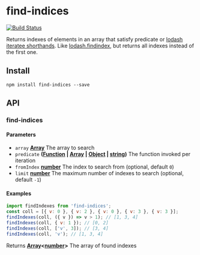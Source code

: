 # find-indices

[![Build Status](https://travis-ci.com/safer-bwd/find-indices.svg?branch=master)](https://travis-ci.com/safer-bwd/find-indices)

Returns indexes of elements in an array that satisfy predicate or [lodash iteratee shorthands](https://lodash.com/docs#iteratee).
Like [lodash.findindex](https://lodash.com/docs#findIndex), but returns all indexes instead of the first one.

## Install

    npm install find-indices --save

## API

<!-- Generated by documentation.js. Update this documentation by updating the source code. -->

### find-indices

#### Parameters

-   `array` **[Array](https://developer.mozilla.org/docs/Web/JavaScript/Reference/Global_Objects/Array)** The array to search
-   `predicate` **([Function](https://developer.mozilla.org/docs/Web/JavaScript/Reference/Statements/function) \| [Array](https://developer.mozilla.org/docs/Web/JavaScript/Reference/Global_Objects/Array) \| [Object](https://developer.mozilla.org/docs/Web/JavaScript/Reference/Global_Objects/Object) \| [string](https://developer.mozilla.org/docs/Web/JavaScript/Reference/Global_Objects/String))** The function invoked per iteration
-   `fromIndex` **[number](https://developer.mozilla.org/docs/Web/JavaScript/Reference/Global_Objects/Number)** The index to search from (optional, default `0`)
-   `limit` **[number](https://developer.mozilla.org/docs/Web/JavaScript/Reference/Global_Objects/Number)** The maximum number of indexes to search (optional, default `-1`)

#### Examples

```javascript
import findIndexes from 'find-indices';
const coll = [{ v: 0 }, { v: 2 }, { v: 0 }, { v: 3 }, { v: 3 }];
findIndexes(coll, ({ v }) => v > 1); // [1, 3, 4]
findIndexes(coll, { v: 1 }); // [0, 2]
findIndexes(coll, ['v', 3]); // [3, 4]
findIndexes(coll, 'v'); // [1, 3, 4]
```

Returns **[Array](https://developer.mozilla.org/docs/Web/JavaScript/Reference/Global_Objects/Array)&lt;[number](https://developer.mozilla.org/docs/Web/JavaScript/Reference/Global_Objects/Number)>** The array of found indexes
